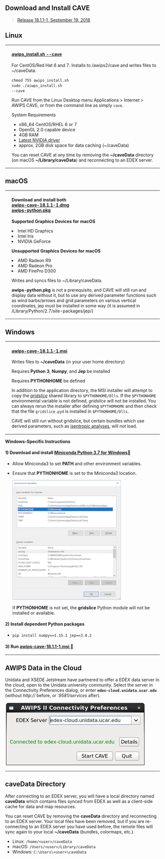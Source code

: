 ## Download and Install CAVE

> [Release 18.1.1-1, September 19, 2018](https://www.unidata.ucar.edu/blogs/news/category/AWIPS)

## Linux 
|                                          |   |
|:----------------------------------------:|:--|
| <h1><i class="fa fa-linux"></i></h1> | <h4>[awips_install.sh --cave <i class="fa fa-download"></i>](https://www.unidata.ucar.edu/software/awips2/awips_install.sh)  </h4>       <p>For CentOS/Red Hat 6 and 7. Installs to /awips2/cave and writes files to ~/caveData.</p> <tt><code>chmod 755 awips_install.sh<br>sudo ./aiwps_install.sh --cave</code></tt><p>Run CAVE from the Linux Desktop menu Applications > Internet > AWIPS CAVE, or from the command line as simply `cave`.</p> <div class="admonition note"><p class="admonition-title">System Requirements</p><ul><li>x86_64 CentOS/RHEL 6 or 7</li><li>OpenGL 2.0 capable device</li><li>4GB RAM</li><li><a href="http://www.nvidia.com/Download/index.aspx?lang=en-us">Latest NVIDIA driver</a></li><li>approx. 2GB disk space for data caching (~/caveData)</li></ul></div><p>You can reset CAVE at any time by removing the **~/caveData** directory (on macOS **~/Library/caveData**) and reconnecting to an EDEX server. </p>  |

## macOS
|                                          |   |
|:----------------------------------------:|:--|
| <h1><i class="fa fa-apple"></i></h1>|<h4>    Download and install both<br>[awips-cave-18.1.1-1.dmg <i class="fa fa-download"></i>](https://www.unidata.ucar.edu/downloads/awips2/awips-cave-18.1.1-1.dmg)<br>[awips-python.pkg <i class="fa fa-download"></i>](https://www.unidata.ucar.edu/downloads/awips2/awips-python.pkg)</h4> <p>**Supported Graphics Devices for macOS**<li>Intel HD Graphics</li><li>Intel Iris</li><li>NVIDIA GeForce</li></p><p>**Unsupported Graphics Devices for macOS**<li>AMD Radeon R9</li><li>AMD Radeon Pro</li><li>AMD FirePro D300</li></p> <p>Writes and syncs files to ~/Library/caveData.</p> <p>**awips-python.pkg** is not a prerequisite, and CAVE will still run and display data without it, but to use any derived parameter functions such as wind barbs/arrows and grid parameters on various vertical coordinates, jep must be installed in some way (it is assumed in /Library/Python/2.7/site-packages/jep/)</p>|


## Windows 
|                                          |   |
|:----------------------------------------:|:--|
| <h1><i class="fa fa-windows"></i> </h1> | <h4> [awips-cave-18.1.1-1.msi <i class="fa fa-download"></i>](https://www.unidata.ucar.edu/downloads/awips2/awips-cave-18.1.1-1.msi)</h4><p>Writes files to **~/caveData** (in your user home directory)</p> <p>Requires <b>Python 3</b>, <b>Numpy</b>, and <b>Jep</b> be installed</p> <p>Requires **PYTHONHOME** be defined</p> <p>In addition to the application directory, the MSI installer will attempt to copy the *[gridslice](https://github.com/mjames-upc/gridslice)* shared library to `$PYTHONHOME/Dlls`.  If the `$PYTHONHOME` environmental variable is not defined, *gridslice* will not be installed. You can always rerun the installer after defining `$PYTHOMHOME` and then check that the file `gridslice.pyd` is installed in `$PYTHONHOME/Dlls`.</p> <p>CAVE will still run without gridslice, but certain bundles which use derived parameters, such as [isentropic analyses](../cave/d2d-grids/#isentopic-analysis-270k-320k), will not load. </p> |



<p><b>Windows-Specific Instructions</b></p>



<div class="admonition note">
<h4>1) Download and install <strong><a href="https://conda.io/miniconda.html">Miniconda Python 3.7 for Windows</a></strong><a class="headerlink" href="#1-download-and-install-miniconda-python-37-for-windows" title="Permanent link"></a></h4><ul><li>Allow Miniconda3 to set <strong>PATH</strong> and other environment variables.</li><li><p>Ensure that <strong>PYTHONHOME</strong> is set to the Miniconda3 location.</p><p><img alt="" src="../../images/windows_envvars.png" /></p><p>If <strong>PYTHONHOME</strong> is not set, the <strong>gridslice</strong> Python module will not be installed or available.</p></li></ul><h4>2) Install dependent Python packages</h4><ul><li><code>pip install numpy==1.15.1 jep==3.8.2</code></li></ul><h4>3) Run <a href="https://www.unidata.ucar.edu/downloads/awips2/awips-cave-18.1.1-1.msi">awips-cave-18.1.1-1.msi <i class="fa fa-download"></i></a><a class="headerlink" href="#3-run-awips-cave-1811-1amd64msi" title="Permanent link"></a></h4>
</div>

---

## AWIPS Data in the Cloud

Unidata and XSEDE Jetstream have partnered to offer a EDEX data server in the cloud, open to the Unidata university community.  Select the server in the Connectivity Preferences dialog, or enter **`edex-cloud.unidata.ucar.edu`** (without *http://* before, or *:9581/services* after).

![EDEX in the cloud](../images/boEbFSf28t.gif)

---

## caveData Directory

After connecting to an EDEX server, you will have a local directory named **caveData** which contains files synced from EDEX as well as a client-side cache for data and map resources.

You can reset CAVE by removing the **caveData** directory and reconnecting to an EDEX server. Your local files have been removed, but if you are re-connecting to an EDEX server you have used before, the remote files will sync again to your local **~/caveData** (bundles, colormaps, etc.).

* Linux: `/home/<user>/caveData`
* macOS: `/Users/<user>/Library/caveData`
* Windows: `C:\Users\<user>\caveData`

